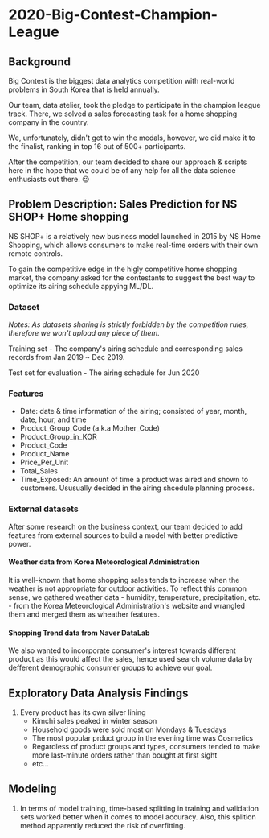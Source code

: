 # 2020-Big-Contest-Champion-League

## Background

Big Contest is the biggest data analytics competition with real-world problems in South Korea that is held annually.

Our team, data atelier, took the pledge to participate in the champion league track. There, we solved a sales forecasting task for a home shopping company in the country. 

We, unfortunately, didn't get to win the medals, however, we did make it to the finalist, ranking in top 16 out of 500+ participants.

After the competition, our team decided to share our approach & scripts here in the hope that we could be of any help for all the data science enthusiasts out there. 😉

## Problem Description: Sales Prediction for NS SHOP+ Home shopping

NS SHOP+ is a relatively new business model launched in 2015 by NS Home Shopping, which allows consumers to make real-time orders with their own remote controls.

To gain the competitive edge in the higly competitive home shopping market, the company asked for the contestants to suggest the best way to optimize its airing schedule appying ML/DL. 

### Dataset
*Notes: As datasets sharing is strictly forbidden by the competition rules, therefore we won't upload any piece of them.*

Training set - The company's airing schedule and corresponding sales records from Jan 2019 ~ Dec 2019.

Test set for evaluation - The airing schedule for Jun 2020 

### Features

- Date: date & time information of the airing; consisted of year, month, date, hour, and time
- Product_Group_Code (a.k.a Mother_Code)
- Product_Group_in_KOR
- Product_Code
- Product_Name
- Price_Per_Unit
- Total_Sales
- Time_Exposed: An amount of time a product was aired and shown to customers. Ususually decided in the airing shcedule planning process.

### External datasets
After some research on the business context, our team decided to add features from external sources to build a model with better predictive power.

#### Weather data from Korea Meteorological Administration

It is well-known that home shopping sales tends to increase when the weather is not appropriate for outdoor activities. 
To reflect this common sense, we gathered weather data - humidity, temperature, precipitation, etc. - from the Korea Meteorological Administration's website and wrangled them and merged them as wheather features.

#### Shopping Trend data from Naver DataLab

We also wanted to incorporate consumer's interest towards different product as this would affect the sales, hence used search volume data by defferent demographic consumer groups to achieve our goal. 

## Exploratory Data Analysis Findings

1. Every product has its own silver lining
    - Kimchi sales peaked in winter season
    - Household goods were sold most on Mondays & Tuesdays
    - The most popular prduct group in the evening time was Cosmetics
    - Regardless of product groups and types, consumers tended to make more last-minute orders rather than bought at first sight
    - etc...
    
## Modeling

1. In terms of model training, time-based splitting in training and validation sets worked better when it comes to model accuracy. Also, this splition method apparently reduced the risk of overfitting. 
